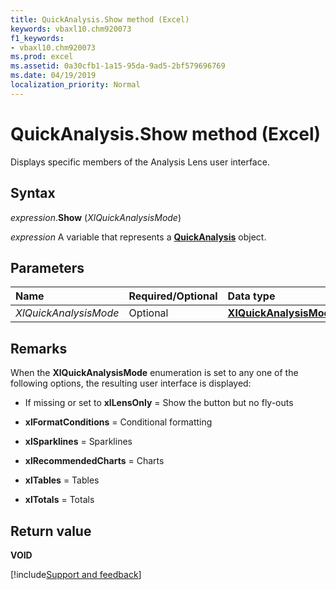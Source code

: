 ```yaml
---
title: QuickAnalysis.Show method (Excel)
keywords: vbaxl10.chm920073
f1_keywords:
- vbaxl10.chm920073
ms.prod: excel
ms.assetid: 0a30cfb1-1a15-95da-9ad5-2bf579696769
ms.date: 04/19/2019
localization_priority: Normal
---
```



# QuickAnalysis.Show method (Excel)

Displays specific members of the Analysis Lens user interface.


## Syntax

_expression_.**Show** (_XlQuickAnalysisMode_)

_expression_ A variable that represents a **[QuickAnalysis](Excel.quickanalysis.md)** object.


## Parameters

|Name|Required/Optional|Data type|Description|
|:-----|:-----|:-----|:-----|
| _XlQuickAnalysisMode_|Optional| **[XlQuickAnalysisMode](excel.xlquickanalysismode.md)** ||

## Remarks

When the **XlQuickAnalysisMode** enumeration is set to any one of the following options, the resulting user interface is displayed:

- If missing or set to **xlLensOnly** = Show the button but no fly-outs
    
- **xlFormatConditions** = Conditional formatting
    
- **xlSparklines** = Sparklines
    
- **xlRecommendedCharts** = Charts
    
- **xlTables** = Tables
    
- **xlTotals** = Totals
    

## Return value

**VOID**




[!include[Support and feedback](~/includes/feedback-boilerplate.md)]